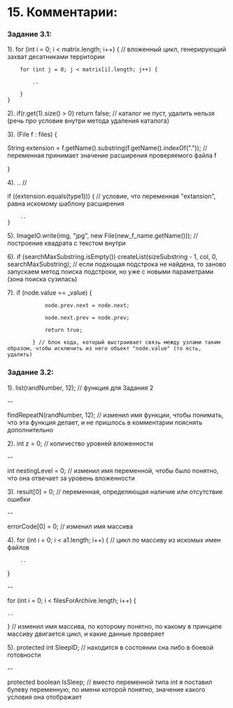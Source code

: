 # 15. Комментарии:

### Задание 3.1:

1). for (int i = 0; i < matrix.length; i++) { // вложенный цикл, генерирующий захват десатниками территории

        for (int j = 0; j < matrix[i].length; j++) {

            ..
        
        }
    } 

2). if(r.get(1).size() > 0) return false; // каталог не пуст, удалить нельзя (речь про условие внутри метода удаления каталога)

3). (File f : files) {

String extension = f.getName().substring(f.getName().indexOf(".")); // переменная принимает значение расширения проверяемого файла f

}

4). .. // 

if ((extension.equals(type1))) { // условие, что переменная "extansion", равна искомому шаблону расширения

        .. 
    }

5). ImageIO.write(img, "jpg", new File(new_f_name.getName())); // построение квадрата с текстом внутри

6). if (searchMaxSubstring.isEmpty()) createList(sizeSubstring - 1, col, 0, searchMaxSubstring); // если подхощая подстрока не найдена, то заново запускаем метод поиска подстроки, но уже с новыми параметрами (зона поиска сузилась)

7).             if (node.value == _value) {

                node.prev.next = node.next;

                node.next.prev = node.prev;

                return true;

            } // блок кода, который выстраивает связь между узлами таким образом, чтобы исключить из него объект "node.value" (то есть, удалить)

### Задание 3.2:

1). list(randNumber, 12); // функция для Задания 2 

-- 

findRepeatN(randNumber, 12); // изменил имя функции, чтобы понимать, что эта функция делает, и не пришлось в комментарии пояснять дополнительно

2). int z = 0; // количество уровней вложенности 

-- 

int nestingLevel = 0; // изменил имя переменной, чтобы было понятно, что она отвечает за уровень вложенности

3). result[0] = 0; // переменная, определяющая наличие или отсутствие ошибки

-- 

errorCode[0] = 0; // изменил имя массива

4). for (int i = 0; i < a1.length; i++) { // цикл по массиву из искомых имен файлов

        ..
}

-- 

for (int i = 0; i < filesForArchive.length; i++) {

    .. 
} // изменил имя массива, по которому понятно, по какому в принципе массиву двигается цикл, и какие данные проверяет

5). protected int SleepID; // находится в состоянии сна либо в боевой готовности

-- 

protected boolean IsSleep; // вместо переменной типа int я поставил булеву переменную, по имени которой понятно, значение какого условия она отображает